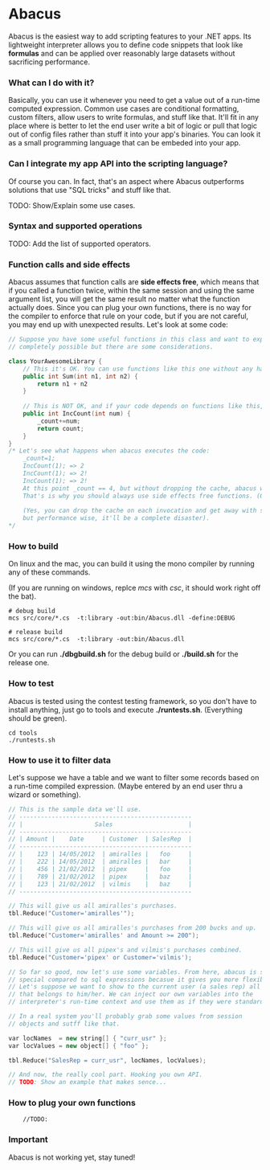 # Abacus
Abacus is the easiest way to add scripting features to your .NET apps. Its 
lightweight interpreter allows you to define code snippets that look like 
__formulas__ and can be applied over reasonably large datasets
 without sacrificing performance. 

### What can I do with it?
Basically, you can use it whenever you need to get a value out of a run-time computed expression. Common use cases
 are conditional formatting, custom filters, allow users to write formulas, and stuff like that. It'll fit in any place
 where is better to let the end user write a bit of logic or pull that logic out of config 
files rather than stuff it into your app's binaries. 
You can look it as a small programming language that can be embeded into your app.

### Can I integrate my app API into the scripting language?
Of course you can. In fact, that's an aspect where Abacus outperforms solutions
that use "SQL tricks" and stuff like that.

TODO: Show/Explain some use cases.

### Syntax and supported operations
TODO: Add the list of supported operators.

### Function calls and side effects
Abacus assumes that function calls are **side effects free**, which means that if
you called a function twice, within the same session and using the same argument list, you will get the same result no matter what the function actually does. 
Since you can plug your own functions, there is no way for the compiler to enforce that rule 
on your code, but if you are not careful, you may end up with unexpected results. Let's look at some code:

``` cpp
// Suppose you have some useful functions in this class and want to expose them to abacus. That's 
// completely possible but there are some considerations.

class YourAwesomeLibrary {
	// This it's OK. You can use functions like this one without any hassle.
	public int Sum(int n1, int n2) {
		return n1 + n2
	}
	
	// This is NOT OK, and if your code depends on functions like this, you'll be up for surprises.
	public int IncCount(int num) {
		_count+=num;
		return count;
	}
}
/* Let's see what happens when abacus executes the code:
	_count=1;
	IncCount(1); => 2
	IncCount(1); => 2!
	IncCount(1); => 2!
	At this point _count == 4, but without dropping the cache, abacus will always return 2!.
	That's is why you should always use side effects free functions. (Or pure functions if you will).
	
	(Yes, you can drop the cache on each invocation and get away with state mutations, 
	but performance wise, it'll be a complete disaster).
*/

```


### How to build
On linux and the mac, you can build it using the mono compiler by running any of these commands.

(If you are running on windows, replce *mcs* with *csc*, it should work right off the bat).
```
# debug build
mcs src/core/*.cs  -t:library -out:bin/Abacus.dll -define:DEBUG

# release build
mcs src/core/*.cs  -t:library -out:bin/Abacus.dll
```

Or you can run **./dbgbuild.sh** for the debug build or **./build.sh** for the release one. 


### How to test
Abacus is tested using the contest testing framework, so you don't have to install anything, just
go to tools and execute **./runtests.sh**. (Everything should be green).
```
cd tools
./runtests.sh
```

### How to use it to filter data
Let's suppose we have a table and we want to filter some records based
on a run-time compiled expression. (Maybe entered by an end user thru a
wizard or something).

``` cpp
// This is the sample data we'll use.
// ------------------------------------------------
// |                    Sales                     |
// ------------------------------------------------
// | Amount |    Date     | Customer  | SalesRep  |
// ------------------------------------------------
// |    123 | 14/05/2012  | amiralles |   foo     |
// |    222 | 14/05/2012  | amiralles |   bar     |
// |    456 | 21/02/2012  | pipex     |   foo     |
// |    789 | 21/02/2012  | pipex     |   baz     |
// |    123 | 21/02/2012  | vilmis    |   baz     |
// ------------------------------------------------

// This will give us all amiralles's purchases.
tbl.Reduce("Customer='amiralles'");

// This will give us all amiralles's purchases from 200 bucks and up.
tbl.Reduce("Customer='amiralles' and Amount >= 200");

// This will give us all pipex's and vilmis's purchases combined.
tbl.Reduce("Customer='pipex' or Customer='vilmis');

// So far so good, now let's use some variables. From here, abacus is somewhat
// special compared to sql expressions becasue it gives you more flexibility.
// Let's suppose we want to show to the current user (a sales rep) all sales
// that belongs to him/her. We can inject our own variables into the
// interpreter's run-time context and use them as if they were standard fields.

// In a real system you'll probably grab some values from session 
// objects and sutff like that.

var locNames  = new string[] { "curr_usr" };
var locValues = new object[] { "foo" };

tbl.Reduce("SalesRep = curr_usr", locNames, locValues);

// And now, the really cool part. Hooking you own API.
// TODO: Show an example that makes sence...

```

### How to plug your own functions
```
	//TODO:
```


### Important
Abacus is not working yet, stay tuned!
